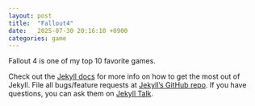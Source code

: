 ```yaml
---
layout: post
title:  "Fallout4"
date:   2025-07-30 20:16:10 +0900
categories: game
---
```

Fallout 4 is one of my top 10 favorite games.

Check out the [Jekyll docs][jekyll-docs] for more info on how to get the most out of Jekyll. File all bugs/feature requests at [Jekyll’s GitHub repo][jekyll-gh]. If you have questions, you can ask them on [Jekyll Talk][jekyll-talk].

[jekyll-docs]: https://jekyllrb.com/docs/home
[jekyll-gh]:   https://github.com/jekyll/jekyll
[jekyll-talk]: https://talk.jekyllrb.com/
